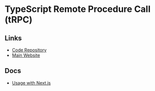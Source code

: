 # TypeScript Remote Procedure Call (tRPC)

<!--
https://github.com/zeno-oss/zeno
https://github.com/PatrickWatson887/Cognitive-Sports-Therapy
https://github.com/wmalarski/trpc-expo-kitchen-sink
https://github.com/opentestimonials/opentestimonials

https://dev.to/franciscomendes10866/build-a-full-stack-app-with-nextjs-tailwind-trpc-and-prisma-orm-4ail
https://www.brockherion.dev/blog/posts/stop-building-rest-apis-for-your-next-apps/
https://www.learnwithjason.dev/let-s-learn-trpc

https://github.com/maxs-rose/secrets

Zod

https://github.com/sachinraja/trpc-playground
-->

## Links

- [Code Repository](https://github.com/trpc/trpc)
- [Main Website](https://trpc.io)

## Docs

- [Usage with Next.js](https://trpc.io/docs/nextjs)
